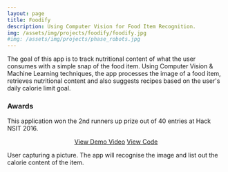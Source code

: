 ```yaml
---
layout: page
title: Foodify
description: Using Computer Vision for Food Item Recognition.
img: /assets/img/projects/foodify/foodify.jpg
#img: /assets/img/projects/phase_robots.jpg
---
```


The goal of this app is to track nutritional content of what the user consumes with a simple snap of the food item. Using Computer Vision & Machine Learning techniques, the app processes the image of a food item, retrieves nutritional content and also suggests recipes based on the user's daily calorie limit goal.

### Awards
This application won the 2nd runners up prize out of 40 entries at Hack NSIT 2016.

<p align="center">
    <a class="button" href="https://www.youtube.com/watch?v=7d7u1zjTrcM" target="_blank">View Demo Video</a>
    <a class="button" href="https://github.com/CapsLockHacks" target="_blank">View Code</a>
</p>

<div class="img_true">
    <img class="col three" src="{{ site.baseurl }}/assets/img/projects/foodify/foodify.jpg" alt="" title="Foodify."/>
    <div class="caption">User capturing a picture. The app will recognise the image and list out the calorie content of the item.</div>
</div>
